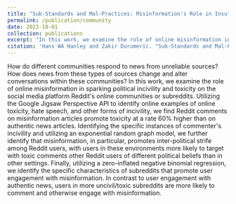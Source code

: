 ```yaml
---
title: "Sub-Standards and Mal-Practices: Misinformation's Role in Insular, Polarized, and Toxic Interactions"
permalink: /publication/community
date: 2023-10-01
collection: publications
excerpt: "In this work, we examine the role of online misinformation in sparking political incivility and toxicity on the social media platform Reddit's online communities or subreddits."
citation: 'Hans WA Hanley and Zakir Durumeric. "Sub-Standards and Mal-Practices: Misinformation's Role in Insular, Polarized, and Toxic Interactions." (2023).'
---
```

How do different communities respond to news from unreliable sources? How does news from these types of sources change and alter conversations within these communities? In this work, we examine the role of online misinformation in sparking political incivility and toxicity on the social media platform Reddit's online communities or subreddits. Utilizing the Google Jigsaw Perspective API to identify online examples of online toxicity, hate speech, and other forms of incivility, we find Reddit comments on misinformation articles promote toxicity at a rate 60\% higher than on authentic news articles. Identifying the specific instances of commenter's incivility and utilizing an exponential random graph model, we further identify that misinformation, in particular, promotes inter-political strife among Reddit users, with users in these environments more likely to target with toxic comments other Reddit users of different political beliefs than in other settings. Finally, utilizing a zero-inflated negative binomial regression, we identify the specific characteristics of subreddits that promote user engagement with misinformation. In contrast to user engagement with authentic news, users in more uncivil/toxic subreddits are more likely to comment and otherwise engage with misinformation. 

